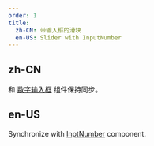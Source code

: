 ```yaml
---
order: 1
title:
  zh-CN: 带输入框的滑块
  en-US: Slider with InputNumber
---
```


## zh-CN

和 [数字输入框](/components/input-number/) 组件保持同步。

## en-US

Synchronize with [InptNumber](/components/input-number/) component.
